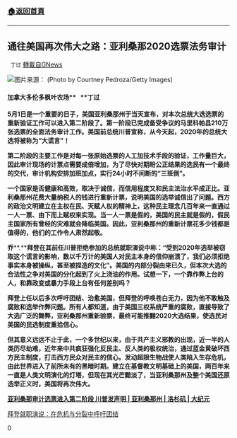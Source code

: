 ###  [:house:返回首頁](https://github.com/ourhimalayas/txt)
---

## 通往美国再次伟大之路：亚利桑那2020选票法务审计
` 丁过` [轉載自GNews](https://gnews.org/zh-hans/1177698/)

![]()![](https://gnews-media-offload.s3.amazonaws.com/wp-content/uploads/2021/05/05221700/id12924966-GettyImages-1232636391-600x400-1.jpg)图片来源： (Photo by Courtney Pedroza/Getty Images)
#### **加拿大多伦多枫叶农场****   ****丁过**

**5月1日是一个重要的日子，美国亚利桑那州于当天宣布，对本次总统大选选票的重新验证工作可以进入第二阶段了。第一阶段已完成备受争议的马里科帕县210万张选票的全面法务审计工作。美国前总统川普宣称，从今天起，**2020**年的总统大选将被称为“大谎言”！**

**第二阶段的主要工作是对每一张原始选票的人工加技术手段的验证，工作量巨大，因此审计现场的计票点需要成倍增加，为了尽快对期盼公正结果的选民有一个最终的交代，审计机构安排加班加点，实行****24****小时不间断的“三班倒”。**

**一个国家是否健康和高效，取决于诚信，而信用程度又和民主法治水平成正比。亚利桑那州花费大量纳税人的钱进行重新计票，说明美国的选举诚信出了问题。西方的政治文明建立在主权在民、天赋人权的精神上，这种民主理念几百年来一直通过一人一票、由下而上赋权来实现。当一人一票是假的，美国的民主就是假的，假民主国家所有曾经的灾难就会降临美国。因此，亚利桑那州的重新计票花多少钱都是值得的，他们的工作令人肃然起敬。**

**乔****.****拜登在其前任川普拒绝参加的总统就职演说中称：“受到**2020**年选举被窃取这个谎言的影响，数以千万计的美国人对民主本身的信仰崩溃了，我们必须拒绝事实本身被操纵，甚至被捏造的文化”。美国的内部分裂由来已久，但本次大选的合法性之争对美国的分化起到了火上浇油的作用。试想一下，一个靠作弊上台的人，和靠政变或暴力手段上台有任何差别吗？**

**拜登上任以后多次呼吁团结、治愈美国，但拜登的呼唤苍白无力，因为他不敢触及腐败和选举作弊问题。所有人都知道，由于美国三权系统严重的腐败，直接导致了大选广泛的舞弊，亚利桑那州重新验票，最终可能推翻****2020****大选结果，使选民对美国的民选制度重拾信心。**

**但其意义远远不止于此，一个多世纪以来，由于共产主义邪教的出现，近一半的人类历尽劫难，近年来中共疯狂强化反民主、反人类的极权统治，通过蓝金黄破坏西方民主制度，打击西方民众对民主的信心。发动超限生物战使人类陷入生存危机，由此世界进入了前所未有的黑暗时期。建立在基督教文明基础上的美国，两百年来一直是人类文明演化的灯塔，但现在其光芒黯淡了，当亚利桑那州及整个美国还原选举正义时，美国将再次伟大。**

**[亚利桑那审计选票进入第二阶段 川普发声明 | 亚利桑那州 | 洛杉矶 | 大纪元](https://www.epochtimes.com/gb/21/5/5/n12924948.htm)**

[拜登就职演说：在危机与分裂中呼吁团结](https://cn.nytimes.com/usa/20210121/biden-inauguration-coronavirus-economy-security/)

0
